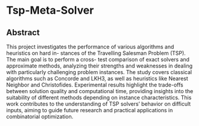 # Tsp-Meta-Solver

## Abstract
This project investigates the performance of various algorithms and heuristics on hard in-
stances of the Travelling Salesman Problem (TSP). The main goal is to perform a cross-
test comparison of exact solvers and approximate methods, analyzing their strengths and
weaknesses in dealing with particularly challenging problem instances.
The study covers classical algorithms such as Concorde and LKH3, as well as heuristics like
Nearest Neighbor and Christofides. Experimental results highlight the trade-offs between
solution quality and computational time, providing insights into the suitability of different
methods depending on instance characteristics.
This work contributes to the understanding of TSP solvers’ behavior on difficult inputs,
aiming to guide future research and practical applications in combinatorial optimization.
